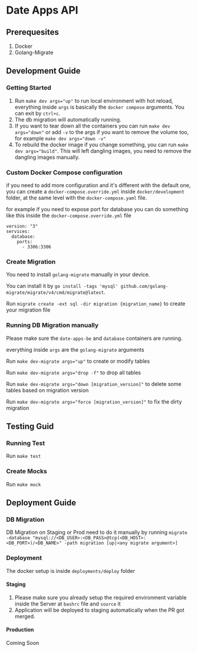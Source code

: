 # Date Apps API

## Prerequesites

1. Docker
2. Golang-Migrate

## Development Guide

### Getting Started

1. Run `make dev args="up"` to run local environment with hot reload, everything inside `args` is basically the `docker compose` arguments. You can exit by `ctrl+c`.
2. The db migration will automatically running.
3. If you want to tear down all the containers you can run `make dev args="down"` or add `-v` to the args if you want to remove the volume too, for example `make dev args="down -v"`
4. To rebuild the docker image if you change something, you can run `make dev args="build"`. This will left dangling images, you need to remove the dangling images manually.

### Custom Docker Compose configuration

if you need to add more configuration and it's different with the default one, you can create a `docker-compose.override.yml` inside `docker/development` folder, at the same level with the `docker-compose.yaml` file.

for example if you need to expose port for database you can do something like this inside the `docker-compose.override.yml` file

```
version: "3"
services:
  database:
    ports:
      - 3306:3306
```

### Create Migration

You need to install `golang-migrate` manually in your device.

You can install it by `go install -tags 'mysql' github.com/golang-migrate/migrate/v4/cmd/migrate@latest`.

Run `migrate create -ext sql -dir migration {migration_name}` to create your migration file

### Running DB Migration manually

Please make sure the `date-apps-be` and `database` containers are running.

everything inside `args` are the `golang-migrate` arguments

Run `make dev-migrate args="up"` to create or modify tables

Run `make dev-migrate args="drop -f"` to drop all tables

Run `make dev-migrate args="down [migration_version]"` to delete some tables based on migration version

Run `make dev-migrate args="force [migration_version]"` to fix the dirty migration

## Testing Guid

###

### Running Test

Run `make test`

### Create Mocks

Run `make mock`

## Deployment Guide

### DB Migration

DB Migration on Staging or Prod need to do it manually by running `migrate -database "mysql://<DB_USER>:<DB_PASS>@tcp(<DB_HOST>:<DB_PORT>)/<DB_NAME>" -path migration [up|<any migrate argument>]`

### Deployment

The docker setup is inside `deployments/deploy` folder

#### Staging

1. Please make sure you already setup the required environment variable inside the Server at `bashrc` file and `source` it
2. Application will be deployed to staging automatically when the PR got merged.

#### Production

Coming Soon
